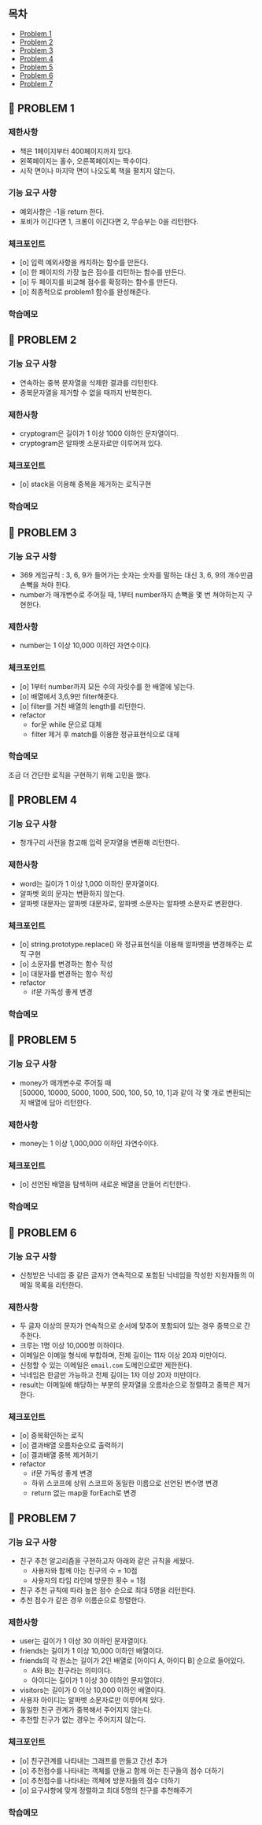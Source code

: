 ## 목차

- [Problem 1](#-problem-1)
- [Problem 2](#-problem-2)
- [Problem 3](#-problem-3)
- [Problem 4](#-problem-4)
- [Problem 5](#-problem-5)
- [Problem 6](#-problem-6)
- [Problem 7](#-problem-7)

## 🔖 PROBLEM 1

### 제한사항

- 책은 1페이지부터 400페이지까지 있다.
- 왼쪽페이지는 홀수, 오른쪽페이지는 짝수이다.
- 시작 면이나 마지막 면이 나오도록 책을 펼치지 않는다.

### 기능 요구 사항

- 예외사항은 -1을 return 한다.
- 포비가 이긴다면 1, 크롱이 이긴다면 2, 무승부는 0을 리턴한다.

### 체크포인트

- [o] 입력 예외사항을 캐치하는 함수를 만든다.
- [o] 한 페이지의 가장 높은 점수를 리턴하는 함수를 만든다.
- [o] 두 페이지를 비교해 점수를 확정하는 함수를 만든다.
- [o] 최종적으로 problem1 함수를 완성해준다.

### 학습메모

## 🔖 PROBLEM 2

### 기능 요구 사항

- 연속하는 중복 문자열을 삭제한 결과를 리턴한다.
- 중복문자열을 제거할 수 없을 때까지 반복한다.

### 제한사항

- cryptogram은 길이가 1 이상 1000 이하인 문자열이다.
- cryptogram은 알파벳 소문자로만 이루어져 있다.

### 체크포인트

- [o] stack을 이용해 중복을 제거하는 로직구현

### 학습메모

## 🔖 PROBLEM 3

### 기능 요구 사항

- 369 게임규칙 : 3, 6, 9가 들어가는 숫자는 숫자를 말하는 대신 3, 6, 9의 개수만큼 손뼉을 쳐야 한다.
- number가 매개변수로 주어질 때, 1부터 number까지 손뼉을 몇 번 쳐야하는지 구현한다.

### 제한사항

- number는 1 이상 10,000 이하인 자연수이다.

### 체크포인트

- [o] 1부터 number까지 모든 수의 자릿수를 한 배열에 넣는다.
- [o] 배열에서 3,6,9만 filter해준다.
- [o] filter를 거친 배열의 length를 리턴한다.
- refactor
  - for문 while 문으로 대체
  - filter 제거 후 match를 이용한 정규표현식으로 대체

### 학습메모

조금 더 간단한 로직을 구현하기 위해 고민을 했다.

## 🔖 PROBLEM 4

### 기능 요구 사항

- 청개구리 사전을 참고해 입력 문자열을 변환해 리턴한다.

### 제한사항

- word는 길이가 1 이상 1,000 이하인 문자열이다.
- 알파벳 외의 문자는 변환하지 않는다.
- 알파벳 대문자는 알파벳 대문자로, 알파벳 소문자는 알파벳 소문자로 변환한다.

### 체크포인트

- [o] string.prototype.replace() 와 정규표현식을 이용해 알파벳을 변경해주는 로직 구현
- [o] 소문자를 변경하는 함수 작성
- [o] 대문자를 변경하는 함수 작성
- refactor
  - if문 가독성 좋게 변경

### 학습메모

## 🔖 PROBLEM 5

### 기능 요구 사항

- money가 매개변수로 주어질 때 <br/>
  [50000, 10000, 5000, 1000, 500, 100, 50, 10, 1]과 같이 각 몇 개로 변환되는지 배열에 담아 리턴한다.

### 제한사항

- money는 1 이상 1,000,000 이하인 자연수이다.

### 체크포인트

- [o] 선언된 배열을 탐색하며 새로운 배열을 만들어 리턴한다.

### 학습메모

## 🔖 PROBLEM 6

### 기능 요구 사항

- 신청받은 닉네임 중 같은 글자가 연속적으로 포함된 닉네임을 작성한 지원자들의 이메일 목록을 리턴한다.

### 제한사항

- 두 글자 이상의 문자가 연속적으로 순서에 맞추어 포함되어 있는 경우 중복으로 간주한다.
- 크루는 1명 이상 10,000명 이하이다.
- 이메일은 이메일 형식에 부합하며, 전체 길이는 11자 이상 20자 미만이다.
- 신청할 수 있는 이메일은 `email.com` 도메인으로만 제한한다.
- 닉네임은 한글만 가능하고 전체 길이는 1자 이상 20자 미만이다.
- result는 이메일에 해당하는 부분의 문자열을 오름차순으로 정렬하고 중복은 제거한다.

### 체크포인트

- [o] 중복확인하는 로직
- [o] 결과배열 오름차순으로 출력하기
- [o] 결과배열 중복 제거하기
- refactor
  - if문 가독성 좋게 변경
  - 하위 스코프에 상위 스코프와 동일한 이름으로 선언된 변수명 변경
  - return 없는 map을 forEach로 변경

## 🔖 PROBLEM 7

### 기능 요구 사항

- 친구 추천 알고리즘을 구현하고자 아래와 같은 규칙을 세웠다.
  - 사용자와 함께 아는 친구의 수 = 10점
  - 사용자의 타임 라인에 방문한 횟수 = 1점
- 친구 추천 규칙에 따라 높은 점수 순으로 최대 5명을 리턴한다.
- 추천 점수가 같은 경우 이름순으로 정렬한다.

### 제한사항

- user는 길이가 1 이상 30 이하인 문자열이다.
- friends는 길이가 1 이상 10,000 이하인 배열이다.
- friends의 각 원소는 길이가 2인 배열로 [아이디 A, 아이디 B] 순으로 들어있다.
  - A와 B는 친구라는 의미이다.
  - 아이디는 길이가 1 이상 30 이하인 문자열이다.
- visitors는 길이가 0 이상 10,000 이하인 배열이다.
- 사용자 아이디는 알파벳 소문자로만 이루어져 있다.
- 동일한 친구 관계가 중복해서 주어지지 않는다.
- 추천할 친구가 없는 경우는 주어지지 않는다.

### 체크포인트

- [o] 친구관계를 나타내는 그래프를 만들고 간선 추가
- [o] 추천점수를 나타내는 객체를 만들고 함께 아는 친구들의 점수 더하기
- [o] 추천점수를 나타내는 객체에 방문자들의 점수 더하기
- [o] 요구사항에 맞게 정렬하고 최대 5명의 친구를 추천해주기

### 학습메모
